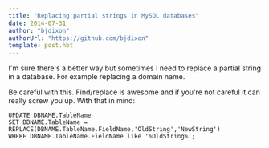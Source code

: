 ```yaml
---
title: "Replacing partial strings in MySQL databases"
date: 2014-07-31
author: "bjdixon"
authorUrl: "https://github.com/bjdixon"
template: post.hbt
---
```


I'm sure there's a better way but sometimes I need to replace a partial string in a database. For example replacing a domain name. 

Be careful with this. Find/replace is awesome and if you're not careful it can really screw you up. With that in mind:

```
UPDATE DBNAME.TableName
SET DBNAME.TableName = REPLACE(DBNAME.TableName.FieldName,'OldString','NewString')
WHERE DBNAME.TableName.FieldName like '%OldString%';
```
